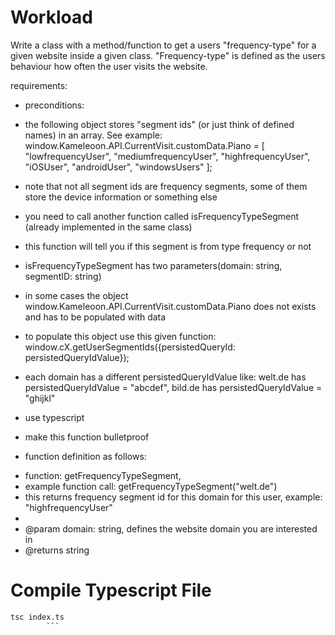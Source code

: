 # Workload
Write a class with a method/function to get a users "frequency-type" for a given website inside a given class.
"Frequency-type" is defined as the users behaviour how often the user visits the website.

requirements:
- preconditions:
- the following object stores "segment ids" (or just think of defined names) in an array. See example:
window.Kameleoon.API.CurrentVisit.customData.Piano  =  [
"lowfrequencyUser",
"mediumfrequencyUser",
"highfrequencyUser",
"iOSUser",
"androidUser",
"windowsUsers"
];
- note that not all segment ids are frequency segments, some of them store the device information or something else
- you need to call another function called isFrequencyTypeSegment (already implemented in the same class)
- this function will tell you if this segment is from type frequency or not
- isFrequencyTypeSegment has two parameters(domain: string, segmentID: string)

- in some cases the object window.Kameleoon.API.CurrentVisit.customData.Piano does not exists and has to be populated with data
- to populate this object use this given function:  window.cX.getUserSegmentIds({persistedQueryId: persistedQueryIdValue});
- each domain has a different persistedQueryIdValue  like:   welt.de  has persistedQueryIdValue = "abcdef",   bild.de has persistedQueryIdValue = "ghijkl"

- use typescript
- make this function bulletproof
- function definition as follows:

* function: getFrequencyTypeSegment,
* example function call: getFrequencyTypeSegment("welt.de")
* this returns frequency segment id for this domain for this user, example:   "highfrequencyUser"
*
* @param domain: string, defines the website domain you are interested in
* @returns string
# Compile Typescript File
```bash
tsc index.ts
        ```
